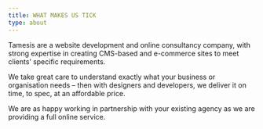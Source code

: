 ```yaml
---
title: WHAT MAKES US TICK
type: about
---
```


Tamesis are a website development and online consultancy company, with strong expertise in creating CMS-based and e-commerce sites to meet clients’ specific requirements.

We take great care to understand exactly what your business or organisation needs – then with designers and developers, we deliver it on time, to spec, at an affordable price.

We are as happy working in partnership with your existing agency as we are providing a full online service.